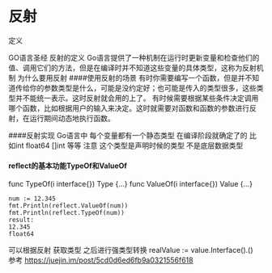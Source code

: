 # 反射

定义

GO语言圣经 反射的定义
    Go语言提供了一种机制在运行时更新变量和检查他们的值、调用它们的方法，但是在编译时并不知道这些变量的具体类型，这称为反射机制
为什么要用反射
####使用反射的场景
有时你需要编写一个函数，但是并不知道传给你的参数类型是什么，可能是没约定好；也可能是传入的类型很多，这些类型并不能统一表示。这时反射就会用的上了。
有时候需要根据某些条件决定调用哪个函数，比如根据用户的输入来决定。这时就需要对函数和函数的参数进行反射，在运行期间动态地执行函数。

####反射实现
    Go语言中 每个变量都有一个静态类型 在编译阶段就确定了的 比如int float64 []int 等等 注意 这个类型是声明时候的类型 不是底层数据类型

#### reflect的基本功能TypeOf和ValueOf
func TypeOf(i interface{}) Type {...}
func ValueOf(i interface{}) Value {...}

	num := 12.345
	fmt.Println(reflect.ValueOf(num))
	fmt.Println(reflect.TypeOf(num))
    result: 
    12.345
    float64


可以根据反射 获取类型 之后进行强类型转换
realValue := value.Interface().()    
参考 https://juejin.im/post/5cd0d6ed6fb9a0321556f618